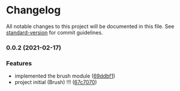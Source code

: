 # Changelog

All notable changes to this project will be documented in this file. See [standard-version](https://github.com/conventional-changelog/standard-version) for commit guidelines.

### 0.0.2 (2021-02-17)


### Features

* implemented the brush module ([69ddbf1](https://github.com/scheletro/brush/commit/69ddbf17defbe1f2d220fa0755b08d31d6361f01))
* project initial (Brush) !!! ([67c7070](https://github.com/scheletro/brush/commit/67c7070f2b090c0df735fceef1b061fe97110d23))
